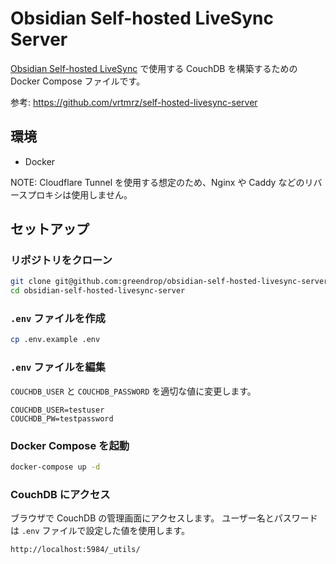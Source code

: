 # Obsidian Self-hosted LiveSync Server

[Obsidian Self-hosted LiveSync](https://github.com/vrtmrz/obsidian-livesync) で使用する CouchDB を構築するための Docker Compose ファイルです。

参考: https://github.com/vrtmrz/self-hosted-livesync-server

## 環境

- Docker

NOTE: Cloudflare Tunnel を使用する想定のため、Nginx や Caddy などのリバースプロキシは使用しません。

## セットアップ

### リポジトリをクローン

```bash
git clone git@github.com:greendrop/obsidian-self-hosted-livesync-server.git
cd obsidian-self-hosted-livesync-server
```

### `.env` ファイルを作成

```bash
cp .env.example .env
```

### `.env` ファイルを編集

`COUCHDB_USER` と `COUCHDB_PASSWORD` を適切な値に変更します。

```
COUCHDB_USER=testuser
COUCHDB_PW=testpassword
```

### Docker Compose を起動

```bash
docker-compose up -d
```

### CouchDB にアクセス

ブラウザで CouchDB の管理画面にアクセスします。
ユーザー名とパスワードは `.env` ファイルで設定した値を使用します。

```
http://localhost:5984/_utils/
```
